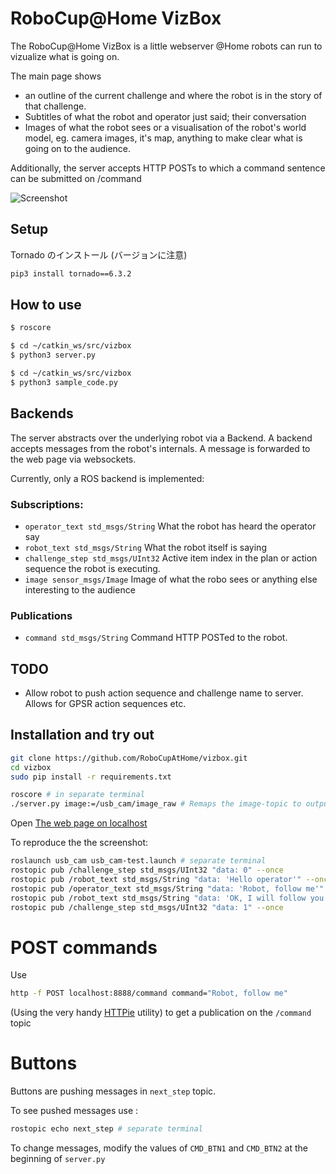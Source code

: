 RoboCup@Home VizBox
===================

The RoboCup@Home VizBox is a little webserver @Home robots can run to vizualize what is going on.

The main page shows
- an outline of the current challenge and where the robot is in the story of that challenge.
- Subtitles of what the robot and operator just said; their conversation
- Images of what the robot sees or a visualisation of the robot's world model, eg. camera images, it's map, anything to make clear what is going on to the audience.

Additionally, the server accepts HTTP POSTs to which a command sentence can be submitted on /command

![Screenshot](https://github.com/RoboCupAtHome/vizbox/blob/master/screenshot.png)

Setup
--------

Tornado のインストール (バージョンに注意)

```bash
pip3 install tornado==6.3.2
```

How to use
--------

```bash
$ roscore
```
```bash
$ cd ~/catkin_ws/src/vizbox
$ python3 server.py
```
```bash
$ cd ~/catkin_ws/src/vizbox
$ python3 sample_code.py
```

Backends
--------

The server abstracts over the underlying robot via a Backend. A backend accepts messages from the robot's internals. A message is forwarded to the web page via websockets.

Currently, only a ROS backend is implemented:

### Subscriptions:

* ```operator_text std_msgs/String``` What the robot has heard the operator say
* ```robot_text std_msgs/String``` What the robot itself is saying
* ```challenge_step std_msgs/UInt32``` Active item index in the plan or action sequence the robot is executing.
* ```image sensor_msgs/Image``` Image of what the robo sees or anything else interesting to the audience

### Publications
* ```command std_msgs/String``` Command HTTP POSTed to the robot.

TODO
----

* Allow robot to push action sequence and challenge name to server. Allows for GPSR action sequences etc.

Installation and try out
-------
```bash
git clone https://github.com/RoboCupAtHome/vizbox.git
cd vizbox
sudo pip install -r requirements.txt

roscore # in separate terminal
./server.py image:=/usb_cam/image_raw # Remaps the image-topic to output of the USB cam, see below
```

Open [The web page on localhost](http://localhost:8888)

To reproduce the the screenshot:
```bash
roslaunch usb_cam usb_cam-test.launch # separate terminal
rostopic pub /challenge_step std_msgs/UInt32 "data: 0" --once
rostopic pub /robot_text std_msgs/String "data: 'Hello operator'" --once
rostopic pub /operator_text std_msgs/String "data: 'Robot, follow me'" --once
rostopic pub /robot_text std_msgs/String "data: 'OK, I will follow you'" --once;
rostopic pub /challenge_step std_msgs/UInt32 "data: 1" --once
```

POST commands
=============
Use
```bash
http -f POST localhost:8888/command command="Robot, follow me"
```
(Using the very handy [HTTPie](https://httpie.org/) utility) to get a publication on the ```/command``` topic

Buttons
=============

Buttons are pushing messages in `next_step` topic.

To see pushed messages use :
```bash
rostopic echo next_step # separate terminal
```

To change messages, modify the values of `CMD_BTN1` and  `CMD_BTN2` at the beginning of `server.py`
